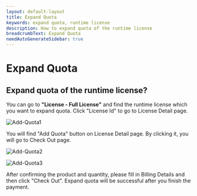 ```yaml
---
layout: default-layout
title: Expand Quota
keywords: expand quota, runtime license
description: How to expand quota of the runtime license
breadcrumbText: Expand Quota
needAutoGenerateSidebar: true
---
```


# Expand Quota

## Expand quota of the runtime license?

You can go to **"License - Full License"** and find the runtime license which you want to expand quota. Click "License Id" to go to License Detail page.

![Add-Quota1]({{site.assets}}img/Add-Quota-1.png)

You will find "Add Quota" button on License Detail page. By clicking it, you will go to Check Out page.  

![Add-Quota2]({{site.assets}}img/Add-Quota-2.png)

![Add-Quota3]({{site.assets}}img/Add-Quota-3.png)

After confirming the product and quantity, please fill in Billing Details and then click "Check Out". Expand quota will be successful after you finish the payment.

